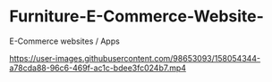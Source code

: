 # Furniture-E-Commerce-Website-
E-Commerce websites / Apps




https://user-images.githubusercontent.com/98653093/158054344-a78cda88-96c6-469f-ac1c-bdee3fc024b7.mp4


